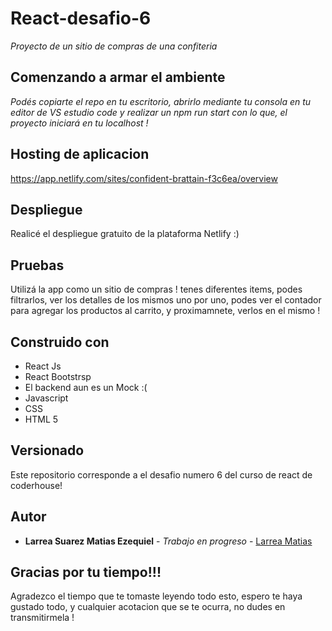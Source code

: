 # React-desafio-6

_Proyecto de un sitio de compras de una confiteria_

## Comenzando a armar el ambiente
_Podés copiarte el repo en tu escritorio, abrirlo mediante tu consola en tu editor de VS estudio code y realizar un npm run start con lo que, el proyecto iniciará en tu localhost !_

## Hosting de aplicacion

https://app.netlify.com/sites/confident-brattain-f3c6ea/overview


## Despliegue

Realicé el despliegue gratuito de la plataforma Netlify :)

## Pruebas

Utilizá la app como un sitio de compras ! tenes diferentes items, podes filtrarlos, ver los detalles de los mismos uno por uno, podes ver el contador para agregar los productos al carrito, y proximamnete, verlos en el mismo !


## Construido con

* React Js 
* React Bootstrsp
* El backend aun es un Mock :(
* Javascript
* CSS
* HTML 5


## Versionado

Este repositorio corresponde a el desafio numero 6 del curso de react de coderhouse!

## Autor

* **Larrea Suarez Matias Ezequiel** - *Trabajo en progreso* - [Larrea Matias](https://github.com/Matata1991)

## Gracias por tu tiempo!!!

Agradezco el tiempo que te tomaste leyendo todo esto, espero te haya gustado todo, y cualquier acotacion que se te ocurra, no dudes en transmitirmela !

